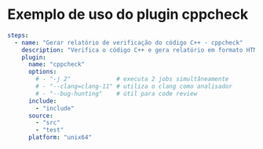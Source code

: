 [//]: <> (Documentação gerada com intmain_docmd)
# Exemplo de uso do plugin cppcheck

```yaml
steps:
  - name: "Gerar relatório de verificação do código C++ - cppcheck"
    description: "Verifica o código C++ e gera relatório em formato HTML"
    plugin:
      name: "cppcheck"
      options:
        # - "-j 2"             # executa 2 jobs simultâneamente
        # - "--clang=clang-11" # utiliza o clang como analisador
        # - "--bug-hunting"    # útil para code review
      include:
        - "include"
      source:
        - "src"
        - "test"
      platform: "unix64"
```


